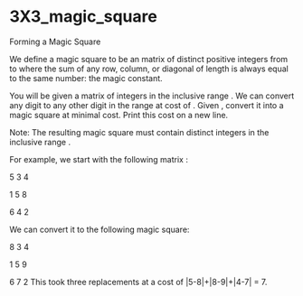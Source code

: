 # 3X3_magic_square
Forming a Magic Square

We define a magic square to be an  matrix of distinct positive integers from  to  where the sum of any row, column, or diagonal of length  is always equal to the same number: the magic constant.

You will be given a  matrix  of integers in the inclusive range . We can convert any digit  to any other digit  in the range  at cost of . Given , convert it into a magic square at minimal cost. Print this cost on a new line.

Note: The resulting magic square must contain distinct integers in the inclusive range .

For example, we start with the following matrix :

5 3 4

1 5 8

6 4 2

We can convert it to the following magic square:

8 3 4

1 5 9

6 7 2
This took three replacements at a cost of |5-8|+|8-9|+|4-7| = 7.
